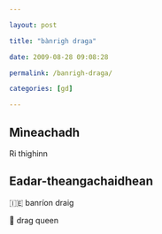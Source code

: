 ```yaml
---

layout: post

title: "bànrigh draga"

date: 2009-08-28 09:08:28

permalink: /banrigh-draga/

categories: [gd]

---
```


## Mìneachadh

Ri thighinn

## Eadar-theangachaidhean

&#x1f1ee;&#x1f1ea; banríon draig

&#x1f3f4;&#xe0067;&#xe0062;&#xe0065;&#xe006e;&#xe0067;&#xe007f; drag queen
